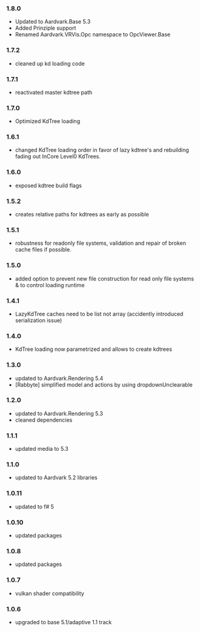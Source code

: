 ### 1.8.0
- Updated to Aardvark.Base 5.3
- Added Prinziple support
- Renamed Aardvark.VRVis.Opc namespace to OpcViewer.Base

### 1.7.2
- cleaned up kd loading code

### 1.7.1
- reactivated master kdtree path

### 1.7.0
- Optimized KdTree loading

### 1.6.1
- changed KdTree loading order in favor of lazy kdtree's and rebuilding fading out InCore Level0 KdTrees.

### 1.6.0 
- exposed kdtree build flags 

### 1.5.2 
- creates relative paths for kdtrees as early as possible

### 1.5.1
- robustness for readonly file systems, validation and repair of broken cache files if possible.

### 1.5.0
- added option to prevent new file construction for read only file systems & to control loading runtime


### 1.4.1
- LazyKdTree caches need to be list not array (accidently introduced serialization issue)


### 1.4.0
- KdTree loading now parametrized and allows to create kdtrees

### 1.3.0
- updated to Aardvark.Rendering 5.4
- [Rabbyte] simplified model and actions by using dropdownUnclearable

### 1.2.0
- updated to Aardvark.Rendering 5.3
- cleaned dependencies

### 1.1.1
- updated media to 5.3

### 1.1.0
- updated to Aardvark 5.2 libraries

### 1.0.11
- updated to f# 5

### 1.0.10
- updated packages

### 1.0.8
- updated packages

### 1.0.7
- vulkan shader compatibility

### 1.0.6
- upgraded to base 5.1/adaptive 1.1 track
